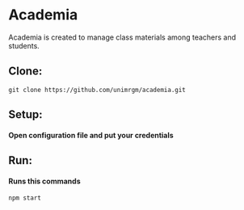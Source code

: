# Academia
Academia is created to manage class materials among teachers and students.

## Clone:
  `git clone https://github.com/unimrgm/academia.git`
  
## Setup:
  #### Open configuration file and put your credentials

## Run:
  #### Runs this commands
    npm start
